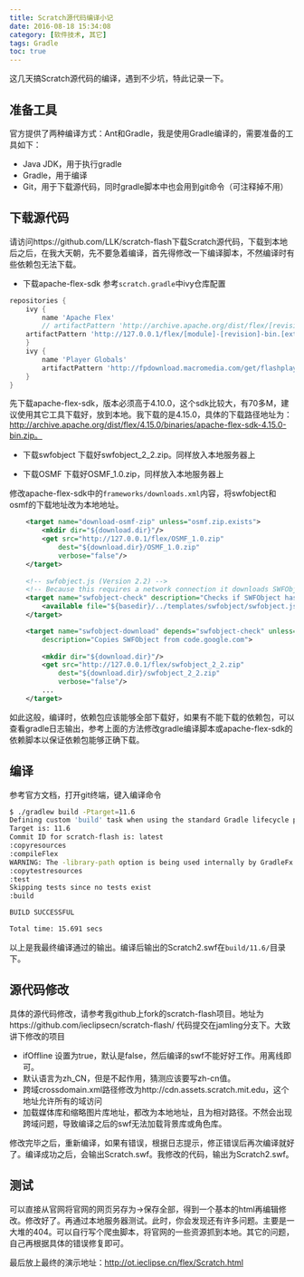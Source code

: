 ```yaml
---
title: Scratch源代码编译小记
date: 2016-08-18 15:34:08
category: [软件技术, 其它]
tags: Gradle
toc: true
---
```


这几天搞Scratch源代码的编译，遇到不少坑，特此记录一下。

<!-- more -->

## 准备工具
官方提供了两种编译方式：Ant和Gradle，我是使用Gradle编译的，需要准备的工具如下：
- Java JDK，用于执行gradle
- Gradle，用于编译
- Git，用于下载源代码，同时gradle脚本中也会用到git命令（可注释掉不用）

## 下载源代码
请访问https://github.com/LLK/scratch-flash下载Scratch源代码，下载到本地后之后，在我大天朝，先不要急着编译，首先得修改一下编译脚本，不然编译时有些依赖包无法下载。

- 下载apache-flex-sdk
参考`scratch.gradle`中ivy仓库配置
```gradle
repositories {
    ivy {
        name 'Apache Flex'
        // artifactPattern 'http://archive.apache.org/dist/flex/[revision]/binaries/[module]-[revision]-bin.[ext]'
    artifactPattern 'http://127.0.0.1/flex/[module]-[revision]-bin.[ext]'
    }
    ivy {
        name 'Player Globals'
        artifactPattern 'http://fpdownload.macromedia.com/get/flashplayer/installers/archive/[module]/[module][revision].[ext]'
    }
}
```
先下载apache-flex-sdk，版本必须高于4.10.0，这个sdk比较大，有70多M，建议使用其它工具下载好，放到本地。我下载的是4.15.0，具体的下载路径地址为：http://archive.apache.org/dist/flex/4.15.0/binaries/apache-flex-sdk-4.15.0-bin.zip。

- 下载swfobject
下载好swfobject\_2\_2.zip。同样放入本地服务器上

- 下载OSMF
下载好OSMF\_1.0.zip，同样放入本地服务器上

修改apache-flex-sdk中的`frameworks/downloads.xml`内容，将swfobject和osmf的下载地址改为本地地址。

```xml
    <target name="download-osmf-zip" unless="osmf.zip.exists">
        <mkdir dir="${download.dir}"/>
        <get src="http://127.0.0.1/flex/OSMF_1.0.zip" 
            dest="${download.dir}/OSMF_1.0.zip" 
            verbose="false"/>
    </target>
    
    <!-- swfobject.js (Version 2.2) -->
    <!-- Because this requires a network connection it downloads SWFObject only if it doesn't already exist. -->
    <target name="swfobject-check" description="Checks if SWFObject has been downloaded.">
        <available file="${basedir}/../templates/swfobject/swfobject.js" property="swfobject.js.present"/>
    </target>

    <target name="swfobject-download" depends="swfobject-check" unless="swfobject.js.present" 
        description="Copies SWFObject from code.google.com">
        
        <mkdir dir="${download.dir}"/>
        <get src="http://127.0.0.1/flex/swfobject_2_2.zip" 
            dest="${download.dir}/swfobject_2_2.zip" 
            verbose="false"/>
        ...
    </target>
```

如此这般，编译时，依赖包应该能够全部下载好，如果有不能下载的依赖包，可以查看gradle日志输出，参考上面的方法修改gradle编译脚本或apache-flex-sdk的依赖脚本以保证依赖包能够正确下载。

## 编译
参考官方文档，打开git终端，键入编译命令
```bash
$ ./gradlew build -Ptarget=11.6
Defining custom 'build' task when using the standard Gradle lifecycle plugins has been deprecated and is scheduled to be removed in Gradle 3.0
Target is: 11.6
Commit ID for scratch-flash is: latest
:copyresources
:compileFlex
WARNING: The -library-path option is being used internally by GradleFx. Alternative: specify the library as a 'merged' Gradle dependendency
:copytestresources
:test
Skipping tests since no tests exist
:build

BUILD SUCCESSFUL

Total time: 15.691 secs

```

以上是我最终编译通过的输出。编译后输出的Scratch2.swf在`build/11.6/`目录下。

## 源代码修改

具体的源代码修改，请参考我github上fork的scratch-flash项目。地址为https://github.com/ieclipsecn/scratch-flash/ 代码提交在jamling分支下。大致讲下修改的项目

- ifOffline 设置为true，默认是false，然后编译的swf不能好好工作。用离线即可。
- 默认语言为zh_CN，但是不起作用，猜测应该要写zh-cn值。
- 跨域crossdomain.xml路径修改为http://cdn.assets.scratch.mit.edu，这个地址允许所有的域访问
- 加载媒体库和缩略图片库地址，都改为本地地址，且为相对路径。不然会出现跨域问题，导致编译之后的swf无法加载背景库或角色库。

修改完毕之后，重新编译，如果有错误，根据日志提示，修正错误后再次编译就好了。编译成功之后，会输出Scratch.swf。我修改的代码，输出为Scratch2.swf。

 
## 测试
可以直接从官网将官网的网页另存为->保存全部，得到一个基本的html再编辑修改。修改好了。再通过本地服务器测试。此时，你会发现还有许多问题。主要是一大堆的404。可以自行写个爬虫脚本，将官网的一些资源抓到本地。其它的问题，自己再根据具体的错误修复即可。
 
最后放上最终的演示地址：http://ot.ieclipse.cn/flex/Scratch.html

[branch]: https://github.com/ieclipsecn/scratch-flash/commit/0e1a43680b4ded359e8ec0fd1b67ffba739994ed
